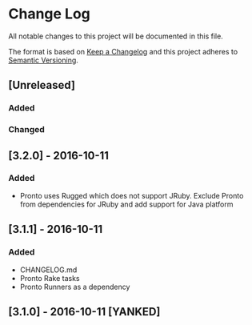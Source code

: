 # Change Log

All notable changes to this project will be documented in this file.

The format is based on [Keep a Changelog](http://keepachangelog.com/) 
and this project adheres to [Semantic Versioning](http://semver.org/).

## [Unreleased]

### Added

### Changed

## [3.2.0] - 2016-10-11

### Added
- Pronto uses Rugged which does not support JRuby. 
  Exclude Pronto from dependencies for JRuby 
  and add support for Java platform

## [3.1.1] - 2016-10-11

### Added
- CHANGELOG.md
- Pronto Rake tasks
- Pronto Runners as a dependency

## [3.1.0] - 2016-10-11 [YANKED]
